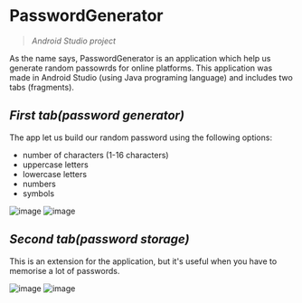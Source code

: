 # PasswordGenerator
> _Android Studio project_

As the name says, PasswordGenerator is an application which help us generate random passowrds for online platforms.
This application was made in Android Studio (using Java programing language) and includes two tabs (fragments).


## _First tab(password generator)_

The app let us build our random password using the following options:

- number of characters (1-16 characters)
- uppercase letters
- lowercase letters
- numbers
- symbols

![image](https://user-images.githubusercontent.com/92024989/202791140-86290a53-6006-44dd-bc88-bdf52c919863.png) 
![image](https://user-images.githubusercontent.com/92024989/202791480-a27a566f-0753-4f5c-b8cb-d26554cf7bb4.png)

## _Second tab(password storage)_

This is an extension for the application, but it's useful when you have to memorise a lot of passwords.

![image](https://user-images.githubusercontent.com/92024989/202792701-0d0d4821-837e-44a0-8b38-efde5370b02a.png)
![image](https://user-images.githubusercontent.com/92024989/202792776-6d269a5e-ac40-428d-9318-66e833cd933c.png)








